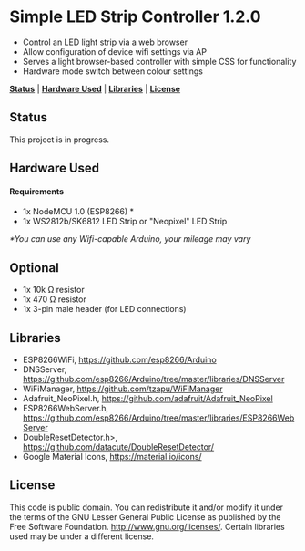 # Simple LED Strip Controller 1.2.0

*  Control an LED light strip via a web browser
*  Allow configuration of device wifi settings via AP
*  Serves a light browser-based controller with simple CSS for functionality
*  Hardware mode switch between colour settings

**[Status](#status)** |
**[Hardware Used](#hardware-used)** |
**[Libraries](#libraries)** |
**[License](#license)**

## Status

This project is in progress.

## Hardware Used
#### Requirements
* 1x NodeMCU 1.0 (ESP8266) *
* 1x WS2812b/SK6812 LED Strip or "Neopixel" LED Strip

_*You can use any Wifi-capable Arduino, your mileage may vary_

## Optional
* 1x 10k Ω resistor
* 1x 470 Ω resistor
* 1x 3-pin male header (for LED connections)

## Libraries
* ESP8266WiFi, https://github.com/esp8266/Arduino
* DNSServer, https://github.com/esp8266/Arduino/tree/master/libraries/DNSServer
* WiFiManager, https://github.com/tzapu/WiFiManager
* Adafruit_NeoPixel.h, https://github.com/adafruit/Adafruit_NeoPixel
* ESP8266WebServer.h, https://github.com/esp8266/Arduino/tree/master/libraries/ESP8266WebServer
* DoubleResetDetector.h>, https://github.com/datacute/DoubleResetDetector/
* Google Material Icons, https://material.io/icons/

## License
This code is public domain. You can redistribute it and/or modify it under the terms of the
GNU Lesser General Public License as published by the Free Software Foundation.  <http://www.gnu.org/licenses/>. Certain libraries used may be under a different license.
